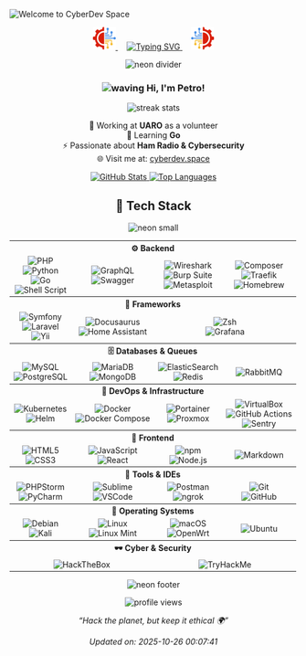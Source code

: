 ![Welcome to CyberDev Space](https://img.shields.io/badge/cyber_dev-_space-green?style=for-the-badge&logoColor=9FEF00)

<p align="center">
  <a href="https://cyberdev.space">
    <img src="./logo.png" width="40" alt="Left Logo">
  </a>
  &nbsp;&nbsp;&nbsp;
  <a href="https://cyberdev.space">
    <img src="https://readme-typing-svg.herokuapp.com?font=JetBrains+Mono&pause=1000&color=9FEF00&center=true&vCenter=true&width=435&lines=Welcome+to+CyberDev+Space;Full-stack+Developer;Cybersecurity+Enthusiast;Ham+Radio+Operator" alt="Typing SVG" />
  </a>
  &nbsp;&nbsp;&nbsp;
  <a href="https://cyberdev.space">
    <img src="./reverse_logo.png" width="40" alt="Right Logo">
  </a>
</p>

<p align="center">
  <img src="https://capsule-render.vercel.app/api?type=rect&color=0:00FF88,50:00FFFF,100:9900FF&height=3&section=header" alt="neon divider"/>
</p>

<h3 align="center">
  <img src="https://media.giphy.com/media/hvRJCLFzcasrR4ia7z/giphy.gif" width="28" alt="waving"> Hi, I'm Petro!
</h3>

<p align="center">
  <img src="https://github-readme-streak-stats.herokuapp.com/?user=PetroOstapuk&theme=tokyonight&hide_border=true" height="180px" alt="streak stats"/>
</p>

<p align="center">
  🔭 Working at <b>UARO</b> as a volunteer<br>
  🌱 Learning <b>Go</b><br>
  ⚡ Passionate about <b>Ham Radio & Cybersecurity</b><br>
  🌐 Visit me at: <a href="https://cyberdev.space">cyberdev.space</a>
</p>

<p align="center">
  <a href="https://github.com/anuraghazra/github-readme-stats">
    <img alt="GitHub Stats" src="https://denvercoder1-github-readme-stats.vercel.app/api/?username=PetroOstapuk&show_icons=true&count_private=true&theme=tokyonight&hide_border=true&bg_color=1F222E&title_color=F85D7F&icon_color=F8D866" height="179px"/>
  </a>
  <a href="https://github.com/anuraghazra/github-readme-stats">
    <img alt="Top Languages" src="https://github-readme-stats.vercel.app/api/top-langs/?username=PetroOstapuk&langs_count=8&layout=compact&theme=tokyonight&hide_border=true&bg_color=1F222E&title_color=F85D7F&icon_color=F8D866&hide=Jupyter%20Notebook&hide_progress=true" height="179px"/>
  </a>
</p>

<h2 align="center">🧠 Tech Stack</h2>
<p align="center">
  <img src="https://capsule-render.vercel.app/api?type=rect&color=0:00FF88,50:00FFFF,100:9900FF&height=2&section=header" alt="neon small"/>
</p>

<table align="center" cellpadding="6">
  <!-- Backend -->
  <tr><th colspan="4" align="center">⚙️ Backend</th></tr>
  <tr>
    <td align="center">
      <img src="https://img.shields.io/badge/PHP-777BB4?style=for-the-badge&logo=php&logoColor=white" alt="PHP"><br>
      <img src="https://img.shields.io/badge/Python-FFD43B?style=for-the-badge&logo=python&logoColor=blue" alt="Python"><br>
      <img src="https://img.shields.io/badge/Go-00ADD8?style=for-the-badge&logo=go&logoColor=white" alt="Go"><br>
      <img src="https://img.shields.io/badge/Shell_Script-121011?style=for-the-badge&logo=gnu-bash&logoColor=white" alt="Shell Script">
    </td>
    <td align="center">
      <img src="https://img.shields.io/badge/GraphQl-E10098?style=for-the-badge&logo=graphql&logoColor=white" alt="GraphQL"><br>
      <img src="https://img.shields.io/badge/Swagger-85EA2D?style=for-the-badge&logo=Swagger&logoColor=white" alt="Swagger">
    </td>
    <td align="center">
      <img src="https://img.shields.io/badge/Wireshark-1679A7?style=for-the-badge&logo=Wireshark&logoColor=white" alt="Wireshark"><br>
      <img src="https://img.shields.io/badge/burpsuite-FF6633?style=for-the-badge&logo=burpsuite&logoColor=white" alt="Burp Suite"><br>
      <img src="https://img.shields.io/badge/metasploit-2596CD?style=for-the-badge&logo=metasploit&logoColor=white" alt="Metasploit">
    </td>
    <td align="center">
      <img src="https://img.shields.io/badge/Composer-885630?style=for-the-badge&logo=Composer&logoColor=white" alt="Composer"><br>
      <img src="https://img.shields.io/badge/Traefik-24A1C1?style=for-the-badge&logo=traefikproxy&logoColor=black" alt="Traefik"><br>
      <img src="https://img.shields.io/badge/homebrew-FBB040?style=for-the-badge&logo=homebrew&logoColor=white" alt="Homebrew">
    </td>
  </tr>

  <!-- Frameworks -->
  <tr><th colspan="4" align="center">🧩 Frameworks</th></tr>
  <tr>
    <td align="center">
      <img src="https://img.shields.io/badge/Symfony-000000?style=for-the-badge&logo=Symfony&logoColor=white" alt="Symfony"><br>
      <img src="https://img.shields.io/badge/Laravel-FF2D20?style=for-the-badge&logo=laravel&logoColor=white" alt="Laravel"><br>
      <img src="https://img.shields.io/badge/Yii%20Framework-282828?style=for-the-badge&logo=yii&logoColor=40B3D8" alt="Yii">
    </td>
    <td align="center">
      <img src="https://img.shields.io/badge/Docusaurus-3ECC5F?style=for-the-badge&logo=Docusaurus&logoColor=white" alt="Docusaurus"><br>
      <img src="https://img.shields.io/badge/Home%20Assistant-18BCF2?style=for-the-badge&logo=Home%20Assistant&logoColor=white" alt="Home Assistant">
    </td>
    <td align="center" colspan="2">
      <img src="https://img.shields.io/badge/Zsh-F15A24?style=for-the-badge&logo=Zsh&logoColor=white" alt="Zsh"><br>
      <img src="https://img.shields.io/badge/Grafana-F2F4F9?style=for-the-badge&logo=grafana&logoColor=orange&labelColor=F2F4F9" alt="Grafana">
    </td>
  </tr>

  <!-- Databases -->
  <tr><th colspan="4" align="center">🗄️ Databases & Queues</th></tr>
  <tr>
    <td align="center">
      <img src="https://img.shields.io/badge/MySQL-4479A1?style=for-the-badge&logo=mysql&logoColor=white" alt="MySQL"><br>
      <img src="https://img.shields.io/badge/PostgreSQL-316192?style=for-the-badge&logo=postgresql&logoColor=white" alt="PostgreSQL">
    </td>
    <td align="center">
      <img src="https://img.shields.io/badge/MariaDB-003545?style=for-the-badge&logo=mariadb&logoColor=white" alt="MariaDB"><br>
      <img src="https://img.shields.io/badge/MongoDB-4EA94B?style=for-the-badge&logo=mongodb&logoColor=white" alt="MongoDB">
    </td>
    <td align="center">
      <img src="https://img.shields.io/badge/Elastic_Search-005571?style=for-the-badge&logo=elasticsearch&logoColor=white" alt="ElasticSearch"><br>
      <img src="https://img.shields.io/badge/redis-%23DD0031.svg?&style=for-the-badge&logo=redis&logoColor=white" alt="Redis">
    </td>
    <td align="center">
      <img src="https://img.shields.io/badge/rabbitmq-%23FF6600.svg?&style=for-the-badge&logo=rabbitmq&logoColor=white" alt="RabbitMQ">
    </td>
  </tr>

  <!-- DevOps -->
  <tr><th colspan="4" align="center">🚀 DevOps & Infrastructure</th></tr>
  <tr>
    <td align="center">
      <img src="https://img.shields.io/badge/kubernetes-326ce5.svg?&style=for-the-badge&logo=kubernetes&logoColor=white" alt="Kubernetes"><br>
      <img src="https://img.shields.io/badge/Helm-0F1689?style=for-the-badge&logo=Helm&labelColor=0F1689" alt="Helm">
    </td>
    <td align="center">
      <img src="https://img.shields.io/badge/Docker-2CA5E0?style=for-the-badge&logo=docker&logoColor=white" alt="Docker"><br>
      <img src="https://img.shields.io/badge/Docker%20Compose-2496ED?style=for-the-badge&logo=docker&logoColor=white" alt="Docker Compose">
    </td>
    <td align="center">
      <img src="https://img.shields.io/badge/Portainer-13BEF9?style=for-the-badge&logo=portainer&logoColor=white" alt="Portainer"><br>
      <img src="https://img.shields.io/badge/Proxmox-E57000?style=for-the-badge&logo=proxmox&logoColor=white" alt="Proxmox">
    </td>
    <td align="center">
      <img src="https://img.shields.io/badge/VirtualBox-21416b?style=for-the-badge&logo=VirtualBox&logoColor=white" alt="VirtualBox"><br>
      <img src="https://img.shields.io/badge/Github%20Actions-282a2e?style=for-the-badge&logo=githubactions&logoColor=367cfe" alt="GitHub Actions"><br>
      <img src="https://img.shields.io/badge/Sentry-black?style=for-the-badge&logo=Sentry&logoColor=%23362D59" alt="Sentry">
    </td>
  </tr>

  <!-- Frontend -->
  <tr><th colspan="4" align="center">🎨 Frontend</th></tr>
  <tr>
    <td align="center">
      <img src="https://img.shields.io/badge/HTML5-E34F26?style=for-the-badge&logo=html5&logoColor=white" alt="HTML5"><br>
      <img src="https://img.shields.io/badge/CSS3-1572B6?style=for-the-badge&logo=css3&logoColor=white" alt="CSS3">
    </td>
    <td align="center">
      <img src="https://img.shields.io/badge/JavaScript-F7DF1E?style=for-the-badge&logo=javascript&logoColor=black" alt="JavaScript"><br>
      <img src="https://img.shields.io/badge/React-20232A?style=for-the-badge&logo=react&logoColor=61DAFB" alt="React">
    </td>
    <td align="center">
      <img src="https://img.shields.io/badge/npm-CB3837?style=for-the-badge&logo=npm&logoColor=white" alt="npm"><br>
      <img src="https://img.shields.io/badge/Node%20js-339933?style=for-the-badge&logo=nodedotjs&logoColor=white" alt="Node.js">
    </td>
    <td align="center">
      <img src="https://img.shields.io/badge/Markdown-000000?style=for-the-badge&logo=markdown&logoColor=white" alt="Markdown">
    </td>
  </tr>

  <!-- Tools -->
  <tr><th colspan="4" align="center">🧰 Tools & IDEs</th></tr>
  <tr>
    <td align="center">
      <img src="http://img.shields.io/badge/-PHPStorm-181717?style=for-the-badge&logo=phpstorm&logoColor=white" alt="PHPStorm"><br>
      <img src="https://img.shields.io/badge/PyCharm-000000.svg?&style=for-the-badge&logo=PyCharm&logoColor=white" alt="PyCharm">
    </td>
    <td align="center">
      <img src="https://img.shields.io/badge/sublime_text-%23575757.svg?&style=for-the-badge&logo=sublime-text&logoColor=important" alt="Sublime"><br>
      <img src="https://img.shields.io/badge/VSCode-0078D4?style=for-the-badge&logo=visual%20studio%20code&logoColor=white" alt="VSCode">
    </td>
    <td align="center">
      <img src="https://img.shields.io/badge/Postman-FF6C37?style=for-the-badge&logo=Postman&logoColor=white" alt="Postman"><br>
      <img src="https://img.shields.io/badge/ngrok-140648?style=for-the-badge&logo=Ngrok&logoColor=white" alt="ngrok">
    </td>
    <td align="center">
      <img src="https://img.shields.io/badge/Git-F05032?style=for-the-badge&logo=git&logoColor=white" alt="Git"><br>
      <img src="https://img.shields.io/badge/GitHub-181717?style=for-the-badge&logo=github&logoColor=white" alt="GitHub">
    </td>
  </tr>

  <!-- OS -->
  <tr><th colspan="4" align="center">💾 Operating Systems</th></tr>
  <tr>
    <td align="center">
      <img src="https://img.shields.io/badge/Debian-A81D33?style=for-the-badge&logo=debian&logoColor=white" alt="Debian"><br>
      <img src="https://img.shields.io/badge/Kali_Linux-557C94?style=for-the-badge&logo=kali-linux&logoColor=white" alt="Kali">
    </td>
    <td align="center">
      <img src="https://img.shields.io/badge/Linux-FCC624?style=for-the-badge&logo=linux&logoColor=black" alt="Linux"><br>
      <img src="https://img.shields.io/badge/Linux_Mint-87CF3E?style=for-the-badge&logo=linux-mint&logoColor=white" alt="Linux Mint">
    </td>
    <td align="center">
      <img src="https://img.shields.io/badge/mac%20os-000000?style=for-the-badge&logo=apple&logoColor=white" alt="macOS"><br>
      <img src="https://img.shields.io/badge/OpenWrt-00B5E2?style=for-the-badge&logo=OpenWrt&logoColor=white" alt="OpenWrt">
    </td>
    <td align="center">
      <img src="https://img.shields.io/badge/Ubuntu-E95420?style=for-the-badge&logo=ubuntu&logoColor=white" alt="Ubuntu">
    </td>
  </tr>

  <!-- Cyber -->
  <tr><th colspan="4" align="center">🕶️ Cyber & Security</th></tr>
  <tr>
    <td align="center" colspan="2">
      <img src="https://img.shields.io/badge/HackTheBox-111927?style=for-the-badge&logo=Hack%20The%20Box&logoColor=9FEF00" alt="HackTheBox">
    </td>
    <td align="center" colspan="2">
      <img src="https://img.shields.io/badge/TryHackMe-212C42?style=for-the-badge&logo=TryHackMe&logoColor=white" alt="TryHackMe">
    </td>
  </tr>
</table>

<p align="center">
  <img src="https://capsule-render.vercel.app/api?type=rect&color=0:00FF88,50:00FFFF,100:9900FF&height=2&section=header" alt="neon footer"/>
</p>

<p align="center">
  <img src="https://komarev.com/ghpvc/?username=PetroOstapuk&color=brightgreen&style=for-the-badge" alt="profile views" />
</p>

<p align="center"><i>“Hack the planet, but keep it ethical 🌍”</i></p>

<p align="center"><i>Updated on: 2025-10-26 00:07:41</i></p>
